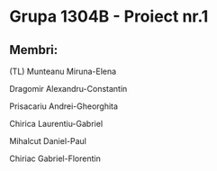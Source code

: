 # Grupa 1304B - Proiect nr.1

Membri:
-
(TL) Munteanu Miruna-Elena

Dragomir Alexandru-Constantin

Prisacariu Andrei-Gheorghita

Chirica Laurentiu-Gabriel

Mihalcut Daniel-Paul

Chiriac Gabriel-Florentin
